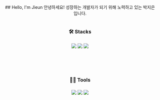 <div align="center">
## Hello, I'm Jieun  
  안녕하세요! 성장하는 개발자가 되기 위해 노력하고 있는 박지은입니다. 

<br />
<br />

### 🛠️ Stacks
### <img src="https://img.shields.io/badge/Java-007396?style=for-the-badge&logo=java&logoColor=white"> <img src="https://img.shields.io/badge/spring-6DB33F?style=for-the-badge&logo=spring&logoColor=white"> <img src="https://img.shields.io/badge/mysql-4479A1?style=for-the-badge&logo=mysql&logoColor=white">

<br />
<br />
<br />

### 💪🏼 Tools
### <img src="https://img.shields.io/badge/IntelliJ IDEA-000000?style=flat-square&logo=intellijidea&logoColor=white"/> <img src="https://img.shields.io/badge/Eclipse IDE-2C2255?style=flat-square&logo=eclipseide&logoColor=white"/> <img src="https://img.shields.io/badge/springboot-6DB33F?style=for-the-badge&logo=springboot&logoColor=white">

<br />
<br />

</div>
